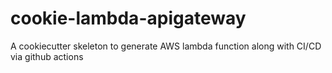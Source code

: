 # cookie-lambda-apigateway
A cookiecutter skeleton to generate AWS lambda function along with CI/CD via github actions
